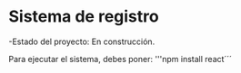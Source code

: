 <h1>Sistema de registro</h1>

-Estado del proyecto: En construcción.

Para ejecutar el sistema, debes poner:
'''npm install react´´´
